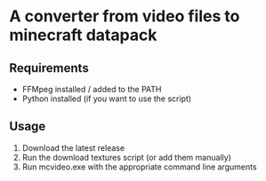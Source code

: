 # A converter from video files to minecraft datapack

## Requirements
- FFMpeg installed / added to the PATH
- Python installed (if you want to use the script)

## Usage
1. Download the latest release
2. Run the download textures script (or add them manually)
3. Run mcvideo.exe with the appropriate command line arguments
